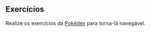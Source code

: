 ## Exercícios

Realize os exercícios da [Pokédex](https://github.com/tryber/exercise-pokedex-router) para torna-lá navegável.
